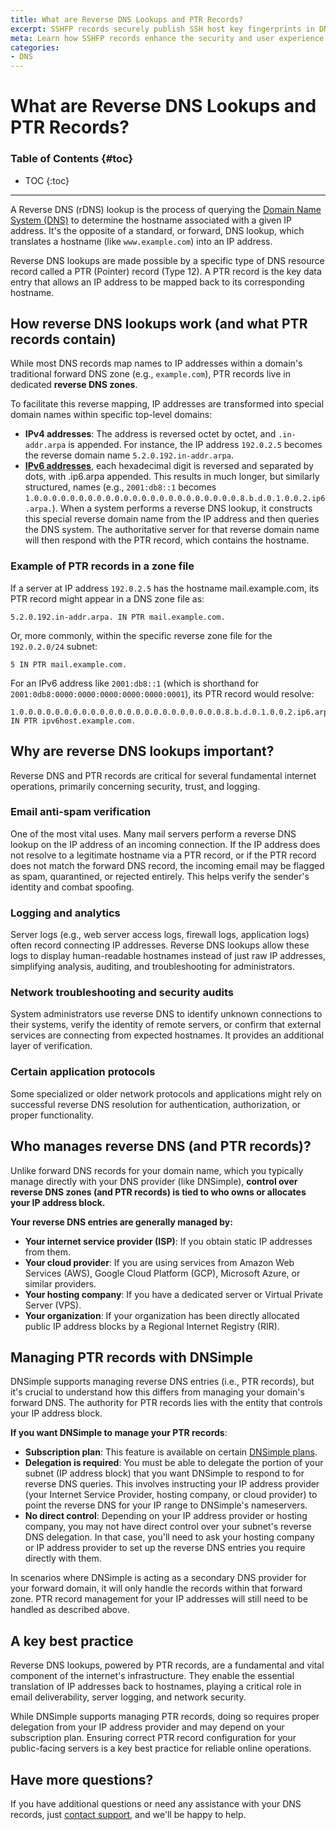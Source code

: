 ```yaml
---
title: What are Reverse DNS Lookups and PTR Records?
excerpt: SSHFP records securely publish SSH host key fingerprints in DNS.
meta: Learn how SSHFP records enhance the security and user experience of SSH connections.
categories:
- DNS
---
```

# What are Reverse DNS Lookups and PTR Records?

### Table of Contents {#toc}
* TOC
{:toc}

---

A Reverse DNS (rDNS) lookup is the process of querying the [Domain Name System (DNS)](/articles/what-is-dns/) to determine the hostname associated with a given IP address. It's the opposite of a standard, or forward, DNS lookup, which translates a hostname (like `www.example.com`) into an IP address.

Reverse DNS lookups are made possible by a specific type of DNS resource record called a PTR (Pointer) record (Type 12). A PTR record is the key data entry that allows an IP address to be mapped back to its corresponding hostname.

## How reverse DNS lookups work (and what PTR records contain)
While most DNS records map names to IP addresses within a domain's traditional forward DNS zone (e.g., `example.com`), PTR records live in dedicated **reverse DNS zones**.

To facilitate this reverse mapping, IP addresses are transformed into special domain names within specific top-level domains:

- **IPv4 addresses**: The address is reversed octet by octet, and `.in-addr.arpa` is appended. For instance, the IP address `192.0.2.5` becomes the reverse domain name `5.2.0.192.in-addr.arpa`.
- [**IPv6 addresses**](/articles/ipv6-support/), each hexadecimal digit is reversed and separated by dots, with .ip6.arpa appended. This results in much longer, but similarly structured, names (e.g., `2001:db8::1` becomes `1.0.0.0.0.0.0.0.0.0.0.0.0.0.0.0.0.0.0.0.0.0.0.0.8.b.d.0.1.0.0.2.ip6.arpa.`).
When a system performs a reverse DNS lookup, it constructs this special reverse domain name from the IP address and then queries the DNS system. The authoritative server for that reverse domain name will then respond with the PTR record, which contains the hostname.

### Example of PTR records in a zone file
If a server at IP address `192.0.2.5` has the hostname mail.example.com, its PTR record might appear in a DNS zone file as:
```
5.2.0.192.in-addr.arpa. IN PTR mail.example.com.
```
Or, more commonly, within the specific reverse zone file for the `192.0.2.0/24` subnet:
```
5 IN PTR mail.example.com.
```
For an IPv6 address like `2001:db8::1` (which is shorthand for `2001:0db8:0000:0000:0000:0000:0000:0001`), its PTR record would resolve:
```
1.0.0.0.0.0.0.0.0.0.0.0.0.0.0.0.0.0.0.0.0.0.0.0.8.b.d.0.1.0.0.2.ip6.arpa. IN PTR ipv6host.example.com.
```

## Why are reverse DNS lookups important?
Reverse DNS and PTR records are critical for several fundamental internet operations, primarily concerning security, trust, and logging.

### Email anti-spam verification
One of the most vital uses. Many mail servers perform a reverse DNS lookup on the IP address of an incoming connection. If the IP address does not resolve to a legitimate hostname via a PTR record, or if the PTR record does not match the forward DNS record, the incoming email may be flagged as spam, quarantined, or rejected entirely. This helps verify the sender's identity and combat spoofing.

### Logging and analytics
Server logs (e.g., web server access logs, firewall logs, application logs) often record connecting IP addresses. Reverse DNS lookups allow these logs to display human-readable hostnames instead of just raw IP addresses, simplifying analysis, auditing, and troubleshooting for administrators.

### Network troubleshooting and security audits 
System administrators use reverse DNS to identify unknown connections to their systems, verify the identity of remote servers, or confirm that external services are connecting from expected hostnames. It provides an additional layer of verification.

### Certain application protocols 
Some specialized or older network protocols and applications might rely on successful reverse DNS resolution for authentication, authorization, or proper functionality.

## Who manages reverse DNS (and PTR records)?
Unlike forward DNS records for your domain name, which you typically manage directly with your DNS provider (like DNSimple), **control over reverse DNS zones (and PTR records) is tied to who owns or allocates your IP address block.**

**Your reverse DNS entries are generally managed by:**
- **Your internet service provider (ISP)**: If you obtain static IP addresses from them.
- **Your cloud provider**: If you are using services from Amazon Web Services (AWS), Google Cloud Platform (GCP), Microsoft Azure, or similar providers.
- **Your hosting company**: If you have a dedicated server or Virtual Private Server (VPS).
- **Your organization**: If your organization has been directly allocated public IP address blocks by a Regional Internet Registry (RIR).

## Managing PTR records with DNSimple
DNSimple supports managing reverse DNS entries (i.e., PTR records), but it's crucial to understand how this differs from managing your domain's forward DNS. The authority for PTR records lies with the entity that controls your IP address block.

**If you want DNSimple to manage your PTR records**:
- **Subscription plan**: This feature is available on certain [DNSimple plans](https://dnsimple.com/pricing).
- **Delegation is required**: You must be able to delegate the portion of your subnet (IP address block) that you want DNSimple to respond to for reverse DNS queries. This involves instructing your IP address provider (your Internet Service Provider, hosting company, or cloud provider) to point the reverse DNS for your IP range to DNSimple's nameservers.
- **No direct control**: Depending on your IP address provider or hosting company, you may not have direct control over your subnet's reverse DNS delegation. In that case, you'll need to ask your hosting company or IP address provider to set up the reverse DNS entries you require directly with them.

<info>
In scenarios where DNSimple is acting as a secondary DNS provider for your forward domain, it will only handle the records within that forward zone. PTR record management for your IP addresses will still need to be handled as described above.
</info>

## A key best practice
Reverse DNS lookups, powered by PTR records, are a fundamental and vital component of the internet's infrastructure. They enable the essential translation of IP addresses back to hostnames, playing a critical role in email deliverability, server logging, and network security. 

While DNSimple supports managing PTR records, doing so requires proper delegation from your IP address provider and may depend on your subscription plan. Ensuring correct PTR record configuration for your public-facing servers is a key best practice for reliable online operations.

## Have more questions? 
If you have additional questions or need any assistance with your DNS records, just [contact support](https://dnsimple.com/feedback), and we'll be happy to help.
